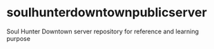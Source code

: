 # soulhunterdowntownpublicserver
Soul Hunter Downtown server repository for reference and learning purpose
